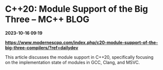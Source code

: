 # C++20: Module Support of the Big Three – MC++ BLOG

**2023-10-16 09:19**

**https://www.modernescpp.com/index.php/c20-module-support-of-the-big-three-compilers/?ref=dailydev**

This article discusses the module support in C++20, specifically focusing on the implementation state of modules in GCC, Clang, and MSVC.